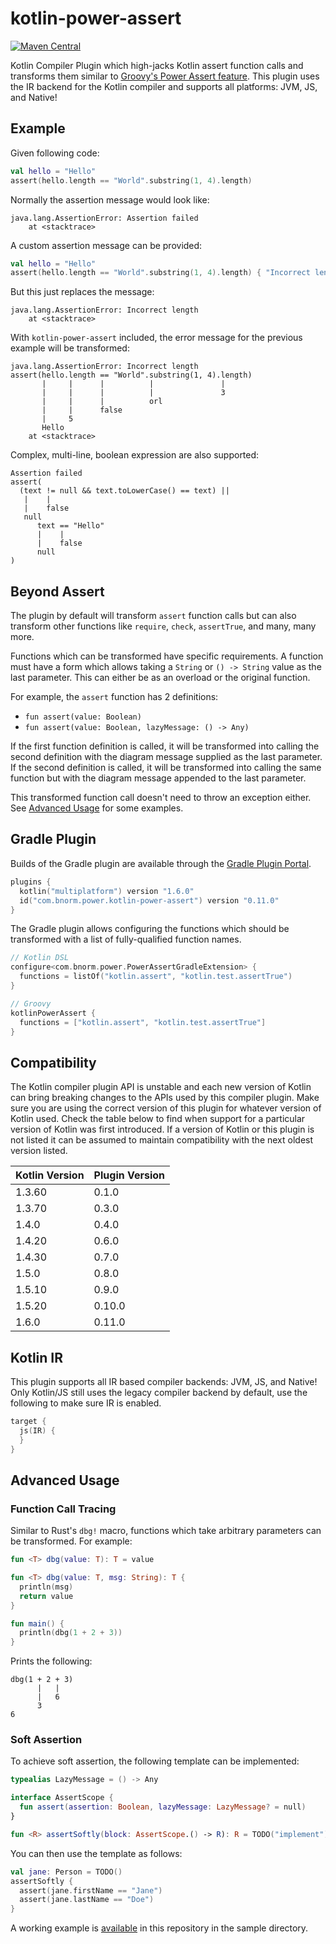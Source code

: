 # kotlin-power-assert

[![Maven Central](https://maven-badges.herokuapp.com/maven-central/com.bnorm.power/kotlin-power-assert-plugin/badge.svg)](https://maven-badges.herokuapp.com/maven-central/com.bnorm.power/kotlin-power-assert-plugin)

Kotlin Compiler Plugin which high-jacks Kotlin assert function calls and
transforms them similar to [Groovy's Power Assert feature][groovy-power-assert].
This plugin uses the IR backend for the Kotlin compiler and supports all
platforms: JVM, JS, and Native!

## Example

Given following code:

```kotlin
val hello = "Hello"
assert(hello.length == "World".substring(1, 4).length)
```

Normally the assertion message would look like:

```text
java.lang.AssertionError: Assertion failed
	at <stacktrace>
```

A custom assertion message can be provided:

```kotlin
val hello = "Hello"
assert(hello.length == "World".substring(1, 4).length) { "Incorrect length" }
```

But this just replaces the message:

```text
java.lang.AssertionError: Incorrect length
	at <stacktrace>
```

With `kotlin-power-assert` included, the error message for the previous example
will be transformed:

```text
java.lang.AssertionError: Incorrect length
assert(hello.length == "World".substring(1, 4).length)
       |     |      |          |               |
       |     |      |          |               3
       |     |      |          orl
       |     |      false
       |     5
       Hello
	at <stacktrace>
```

Complex, multi-line, boolean expression are also supported:

```text
Assertion failed
assert(
  (text != null && text.toLowerCase() == text) ||
   |    |
   |    false
   null
      text == "Hello"
      |    |
      |    false
      null
)
```

## Beyond Assert

The plugin by default will transform `assert` function calls but can also
transform other functions like `require`, `check`, `assertTrue`, and many, many
more.

Functions which can be transformed have specific requirements. A function must
have a form which allows taking a `String` or `() -> String` value as the last
parameter. This can either be as an overload or the original function.

For example, the `assert` function has 2 definitions:
* `fun assert(value: Boolean)`
* `fun assert(value: Boolean, lazyMessage: () -> Any)`

If the first function definition is called, it will be transformed into calling
the second definition with the diagram message supplied as the last parameter.
If the second definition is called, it will be transformed into calling the same
function but with the diagram message appended to the last parameter.

This transformed function call doesn't need to throw an exception either. See
[Advanced Usage](#advanced-usage) for some examples.

## Gradle Plugin

Builds of the Gradle plugin are available through the
[Gradle Plugin Portal][kotlin-power-assert-gradle].

```kotlin
plugins {
  kotlin("multiplatform") version "1.6.0"
  id("com.bnorm.power.kotlin-power-assert") version "0.11.0"
}
```

The Gradle plugin allows configuring the functions which should be transformed
with a list of fully-qualified function names.

```kotlin
// Kotlin DSL
configure<com.bnorm.power.PowerAssertGradleExtension> {
  functions = listOf("kotlin.assert", "kotlin.test.assertTrue")
}
```

```groovy
// Groovy
kotlinPowerAssert {
  functions = ["kotlin.assert", "kotlin.test.assertTrue"]
}
```

## Compatibility

The Kotlin compiler plugin API is unstable and each new version of Kotlin can
bring breaking changes to the APIs used by this compiler plugin. Make sure you
are using the correct version of this plugin for whatever version of Kotlin
used. Check the table below to find when support for a particular version of
Kotlin was first introduced. If a version of Kotlin or this plugin is not listed
it can be assumed to maintain compatibility with the next oldest version listed.

| Kotlin Version | Plugin Version |
| -------------- | -------------- |
| 1.3.60         | 0.1.0          |
| 1.3.70         | 0.3.0          |
| 1.4.0          | 0.4.0          |
| 1.4.20         | 0.6.0          |
| 1.4.30         | 0.7.0          |
| 1.5.0          | 0.8.0          |
| 1.5.10         | 0.9.0          |
| 1.5.20         | 0.10.0         |
| 1.6.0          | 0.11.0         |

## Kotlin IR

This plugin supports all IR based compiler backends: JVM, JS, and Native! Only
Kotlin/JS still uses the legacy compiler backend by default, use the following
to make sure IR is enabled.

```kotlin
target {
  js(IR) {
  }
}
```

## Advanced Usage

### Function Call Tracing

Similar to Rust's `dbg!` macro, functions which take arbitrary parameters can
be transformed. For example:

```kotlin
fun <T> dbg(value: T): T = value

fun <T> dbg(value: T, msg: String): T {
  println(msg)
  return value
}

fun main() {
  println(dbg(1 + 2 + 3))
}
```

Prints the following:

```text
dbg(1 + 2 + 3)
      |   |
      |   6
      3
6
```

### Soft Assertion

To achieve soft assertion, the following template can be implemented:

```kotlin
typealias LazyMessage = () -> Any

interface AssertScope {
  fun assert(assertion: Boolean, lazyMessage: LazyMessage? = null)
}

fun <R> assertSoftly(block: AssertScope.() -> R): R = TODO("implement")
```

You can then use the template as follows:

```kotlin
val jane: Person = TODO()
assertSoftly {
  assert(jane.firstName == "Jane")
  assert(jane.lastName == "Doe")
}
```

A working example is [available][soft-assert-example] in this repository in the
sample directory.

[groovy-power-assert]: https://groovy-lang.org/testing.html#_power_assertions
[kotlin-power-assert-gradle]: https://plugins.gradle.org/plugin/com.bnorm.power.kotlin-power-assert
[soft-assert-example]: https://github.com/bnorm/kotlin-power-assert/blob/master/sample/src/commonMain/kotlin/com/bnorm/power/AssertScope.kt
